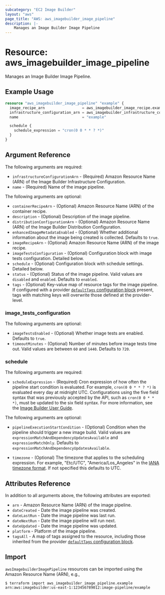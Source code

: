 ```yaml
---
subcategory: "EC2 Image Builder"
layout: "aws"
page_title: "AWS: aws_imagebuilder_image_pipeline"
description: |-
    Manages an Image Builder Image Pipeline
---
```


# Resource: aws_imagebuilder_image_pipeline

Manages an Image Builder Image Pipeline.

## Example Usage

```terraform
resource "aws_imagebuilder_image_pipeline" "example" {
  image_recipe_arn                 = aws_imagebuilder_image_recipe.example.arn
  infrastructure_configuration_arn = aws_imagebuilder_infrastructure_configuration.example.arn
  name                             = "example"

  schedule {
    schedule_expression = "cron(0 0 * * ? *)"
  }
}
```

## Argument Reference

The following arguments are required:

* `infrastructureConfigurationArn` - (Required) Amazon Resource Name (ARN) of the Image Builder Infrastructure Configuration.
* `name` - (Required) Name of the image pipeline.

The following arguments are optional:

* `containerRecipeArn` - (Optional) Amazon Resource Name (ARN) of the container recipe.
* `description` - (Optional) Description of the image pipeline.
* `distributionConfigurationArn` - (Optional) Amazon Resource Name (ARN) of the Image Builder Distribution Configuration.
* `enhancedImageMetadataEnabled` - (Optional) Whether additional information about the image being created is collected. Defaults to `true`.
* `imageRecipeArn` - (Optional) Amazon Resource Name (ARN) of the image recipe.
* `imageTestsConfiguration` - (Optional) Configuration block with image tests configuration. Detailed below.
* `schedule` - (Optional) Configuration block with schedule settings. Detailed below.
* `status` - (Optional) Status of the image pipeline. Valid values are `disabled` and `enabled`. Defaults to `enabled`.
* `tags` - (Optional) Key-value map of resource tags for the image pipeline. If configured with a provider [`defaultTags` configuration block](https://registry.terraform.io/providers/hashicorp/aws/latest/docs#default_tags-configuration-block) present, tags with matching keys will overwrite those defined at the provider-level.

### image_tests_configuration

The following arguments are optional:

* `imageTestsEnabled` - (Optional) Whether image tests are enabled. Defaults to `true`.
* `timeoutMinutes` - (Optional) Number of minutes before image tests time out. Valid values are between `60` and `1440`. Defaults to `720`.

### schedule

The following arguments are required:

* `scheduleExpression` - (Required) Cron expression of how often the pipeline start condition is evaluated. For example, `cron(0 0 * * ? *)` is evaluated every day at midnight UTC. Configurations using the five field syntax that was previously accepted by the API, such as `cron(0 0 * * *)`, must be updated to the six field syntax. For more information, see the [Image Builder User Guide](https://docs.aws.amazon.com/imagebuilder/latest/userguide/cron-expressions.html).

The following arguments are optional:

* `pipelineExecutionStartCondition` - (Optional) Condition when the pipeline should trigger a new image build. Valid values are `expressionMatchAndDependencyUpdatesAvailable` and `expressionMatchOnly`. Defaults to `expressionMatchAndDependencyUpdatesAvailable`.

* `timezone` - (Optional) The timezone that applies to the scheduling expression. For example, "Etc/UTC", "America/Los_Angeles" in the [IANA timezone format](https://www.joda.org/joda-time/timezones.html). If not specified this defaults to UTC.

## Attributes Reference

In addition to all arguments above, the following attributes are exported:

* `arn` - Amazon Resource Name (ARN) of the image pipeline.
* `dateCreated` - Date the image pipeline was created.
* `dateLastRun` - Date the image pipeline was last run.
* `dateNextRun` - Date the image pipeline will run next.
* `dateUpdated` - Date the image pipeline was updated.
* `platform` - Platform of the image pipeline.
* `tagsAll` - A map of tags assigned to the resource, including those inherited from the provider [`defaultTags` configuration block](https://registry.terraform.io/providers/hashicorp/aws/latest/docs#default_tags-configuration-block).

## Import

`awsImagebuilderImagePipeline` resources can be imported using the Amazon Resource Name (ARN), e.g.,

```
$ terraform import aws_imagebuilder_image_pipeline.example arn:aws:imagebuilder:us-east-1:123456789012:image-pipeline/example
```

<!-- cache-key: cdktf-0.17.0-pre.15 input-9a365121ce9b3eee71303b694fba4e8a6b77cc222fdee8d2553480e3be5d3def -->